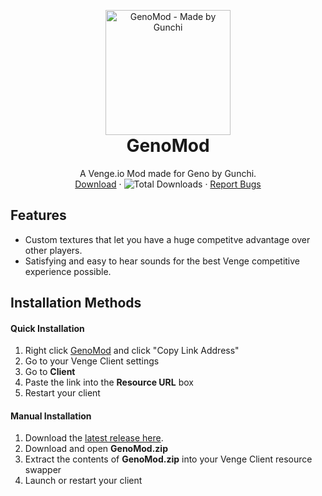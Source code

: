 <p align="center" style="margin-bottom: 0px !important;">
  <img width="200" src="https://cdn.discordapp.com/attachments/856153210989576192/856153437589995570/Text.png" alt="GenoMod - Made by Gunchi" align="center">
</p>

<h1 align="center" style="margin-top: 0px;">GenoMod</h1>

 <p align="center">
    A Venge.io Mod made for Geno by Gunchi.
    <br />
    <a href="https://github.com/Tomogunchi/GenoMod/releases/latest/">Download</a>
    ·
    <img alt="Total Downloads" src="https://img.shields.io/github/downloads/tomogunchi/GenoMod/total?label=Downloads">
    ·
    <a href="https://github.com/Tomogunchi/GenoMod/issues">Report Bugs</a>
  </p>
</p>

## Features
- Custom textures that let you have a huge competitve advantage over other players.
- Satisfying and easy to hear sounds for the best Venge competitive experience possible.

## Installation Methods

#### Quick Installation
1. Right click [GenoMod](https://github.com/Tomogunchi/PredMod/releases/download/v3.2/PredMod.v3.2.zip) and click "Copy Link Address"
2. Go to your Venge Client settings
3. Go to **Client**
4. Paste the link into the **Resource URL** box
5. Restart your client

#### Manual Installation
1. Download the [latest release here](https://github.com/Tomogunchi/GenoMod/releases/latest "Latest Release").
2. Download and open **GenoMod.zip**
3. Extract the contents of **GenoMod.zip** into your Venge Client resource swapper
4. Launch or restart your client
